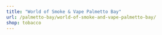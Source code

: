 ```yaml
---
title: "World of Smoke & Vape Palmetto Bay"
url: /palmetto-bay/world-of-smoke-and-vape-palmetto-bay/
shop: tobacco
---
```

